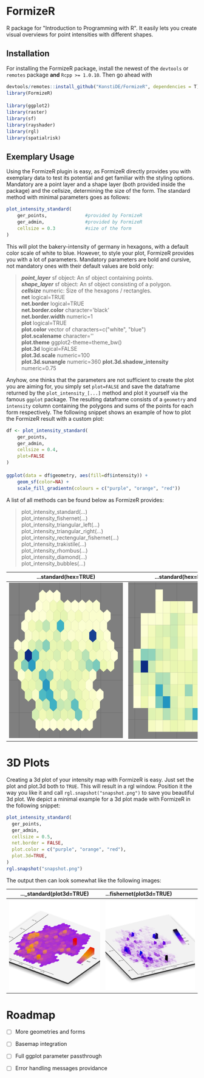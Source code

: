 # FormizeR
R package for "Introduction to Programming with R". It easily lets you create 
visual overviews for point intensities with different shapes.

## Installation
For installing the FormizeR package, install the newest of the ``devtools`` or
``remotes`` package **and** `Rcpp >= 1.0.10`. Then go ahead with
```R
devtools/remotes::install_github("KonstiDE/FormizeR", dependencies = T)
library(FormizeR)

library(ggplot2)
library(raster)
library(sf)
library(rayshader)
library(rgl)
library(spatialrisk)
```

## Exemplary Usage
Using the FormizeR plugin is easy, as FormizeR directly provides you 
with exemplary data to test its potential and get familiar with
the styling options. Mandatory are a point layer and a shape layer (both provided inside the package) and the cellsize, 
determining the size of the form. The standard method with minimal parameters goes as follows:

```R
plot_intensity_standard(
    ger_points,              #provided by FormizeR
    ger_admin,               #provided by FormizeR
    cellsize = 0.3           #size of the form
)
```

This will plot the bakery-intensity of germany in hexagons, with a default
color scale of white to blue. However, to style your plot, FormizeR provides
you with a lot of parameters. Mandatory parameters are bold and cursive, not mandatory ones with their default
values are bold only:

> ***point_layer*** sf object: An sf object containing points.\
> ***shape_layer*** sf object: An sf object consisting of a polygon.\
> ***cellsize*** numeric: Size of the hexagons / rectangles.\
> **net** logical=TRUE\
> **net.border** logical=TRUE\
> **net.border.color** character='black'\
> **net.border.width** numeric=1\
> **plot** logical=TRUE\
> **plot.color** vector of characters=c("white", "blue")\
> **plot.scalename** character=''\
> **plot.theme** ggplot2-theme=theme_bw()\
> **plot.3d** logical=FALSE\
> **plot.3d.scale** numeric=100\
> **plot.3d.sunangle** numeric=360 
> **plot.3d.shadow_intensity** numeric=0.75 

Anyhow, one thinks that the parameters are not sufficient to create the plot
you are aiming for, you simply set ``plot=FALSE`` and save the dataframe returned
by the ``plot_intensity_[...]`` method and plot it yourself via the famous
``ggplot`` package. The resulting dataframe consists of a `geometry` and `intensity`
column containing the polygons and sums of the points for each form respectively. The following
snippet shows an example of how to plot the FormizeR result with a custom plot:

```R
df <- plot_intensity_standard(
    ger_points,
    ger_admin,
    cellsize = 0.4,
    plot=FALSE
)

ggplot(data = df$geometry, aes(fill=df$intensity)) + 
    geom_sf(color=NA) + 
    scale_fill_gradientn(colours = c("purple", "orange", "red"))
```

A list of all methods can be found below as FormizeR provides:
> plot_intensity_standard(...)\
> plot_intensity_fishernet(...)\
> plot_intensity_triangular_left(...)\
> plot_intensity_triangular_right(...)\
> plot_intensity_rectengular_fishernet(...)\
> plot_intensity_trakistile(...)\
> plot_intensity_rhombus(...)\
> plot_intensity_diamond(...)\
> plot_intensity_bubbles(...)


| <div style="width:300px">...standard(hex=TRUE)</div> | <div style="width:300px">...standard(hex=FALSE)</div> | <div style="width:300px">..._fishernet(...)</div> | <div style="width:300px">..._triangle_left(...)</div> | <div style="width:300px">..._triangle_right(...)</div> | <div style="width:300px">..._rectengular_fishernet(...)</div> | <div style="width:300px">..._trakistile(...)</div> | <div style="width:300px">..._rhombus(...)</div> | <div style="width:300px">..._diamond(...)</div> | <div style="width:300px">..._bubbles(...)</div> |
|:----------------------------------------------------:|:-----------------------------------------------------:|:-------------------------------------------------:|:-----------------------------------------------------:|:------------------------------------------------------:|:-------------------------------------------------------------:|:--------------------------------------------------:|:-----------------------------------------------:|:-----------------------------------------------:|:-----------------------------------------------:|
|              ![](./readme/hexagon.PNG)               |              ![](./readme/rectangle.PNG)              |            ![](./readme/fishernet.PNG)            |            ![](./readme/triangle_left.PNG)            |            ![](./readme/triangle_right.PNG)            |                 ![](./readme/rect_fisher.PNG)                 |              ![](./readme/trakis.PNG)              |            ![](./readme/rhombus.PNG)            |            ![](./readme/diamond.PNG)            |            ![](./readme/bubbles.PNG)            |


# 3D Plots
Creating a 3d plot of your intensity map with FormizeR is easy. Just set the plot and plot.3d both
to `TRUE`. This will result in a rgl window. Position it the way you like it and call `rgl.snapshot("snapshot.png")`
to save you beautiful 3d plot. We depict a minimal example for a 3d plot made with FormizeR
in the following snippet:

```R
plot_intensity_standard(
  ger_points,
  ger_admin,
  cellsize = 0.5,
  net.border = FALSE,
  plot.color = c("purple", "orange", "red"),
  plot.3d=TRUE,
)
rgl.snapshot("snapshot.png")
```
The output then can look somewhat like the following images:

| ..._standard(plot3d=TRUE) | ...fishernet(plot3d=TRUE)  |
|:-------------------------:|:---------------------------|
| ![3d](readme/hex_3d.png)  | ![3d](readme/fish_3d.png)  |


# Roadmap

- [ ] More geometries and forms
- [ ] Basemap integration
- [ ] Full ggplot parameter passthrough
- [ ] Error handling messages providance



